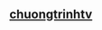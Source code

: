 ## [chuongtrinhtv](https://admin1509.github.io/chuongtrinhtv/)

### [](https://admin1509.github.io/chuongtrinhtv//)[](https://admin1509.github.io/chuongtrinhtv//)
